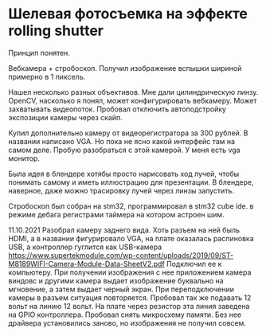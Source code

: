 # Шелевая фотосъемка на эффекте rolling shutter

Принцип понятен.

Вебкамера + стробоскоп. Получил изображение вспышки шириной примерно в 1 пиксель.

Нашел несколько разных объективов.
Мне дали цилиндрическую линзу.
OpenCV, насколько я понял, может конфигурировать вебкамеру. Может захватывать видеопоток.
Пробовал отключить автоподстройку экспозиции камеры через скайп.

Купил дополнительно камеру от видеорегистратора за 300 рублей. В названии написано VGA. Но пока не ясно какой интерфейс там на самом деле.
Пробую разобраться с этой камерой. У меня есть vga монитор.

Была идея в блендере хотябы просто нарисовать ход лучей, чтобы понимать самому и иметь иллюстрацию для презентации.
В блендере, наверное, даже можно трасировку лучей через линзы запустить.

Стробоскоп был собран на stm32, программировал в stm32 cube ide. в режиме дебага регистрами таймера на котором астроен шим.

11.10.2021
Разобрал камеру заднего вида. Хоть разъем на ней быль HDMI, а в названии фигурировало VGA, на плате оказалась распиновка USB, а контроллер гуглится как USB-камера
https://www.supertekmodule.com/wp-content/uploads/2019/09/ST-M8189WIFI-Camera-Module-Data-SheetV2.pdf
Подключил ее к компьютеру. При получении изображения с нее приложением камера виндовс и другими камера выдает изображение буквально на мгновение, а затем выдает черный экран. При переподключении камеры в разъем ситуация повторяется. Пробовал так же подавать 12 вольт на линию 12 вольт. На плате через резистор эта линия заведена на GPIO контроллера. 
Пробовал снять микросхему памяти. Без нее драйвера установились заново, но изображения не получил совсем.

